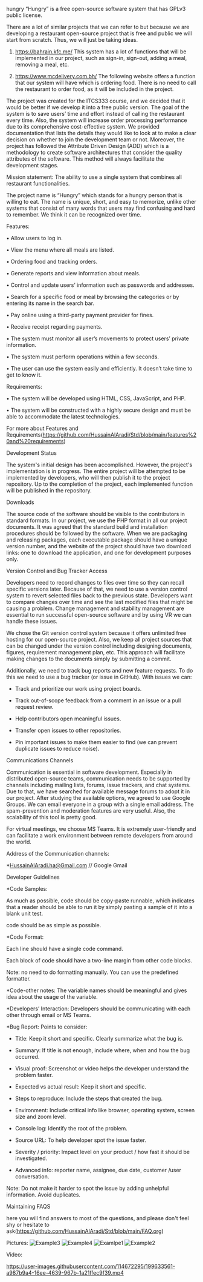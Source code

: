 hungry
“Hungry” is a free open-source software system that has GPLv3 public license.

There are a lot of similar projects that we can refer to but because we are developing a restaurant open-source project that is free and public we will start from scratch. Thus, we will just be taking ideas. 

1.	https://bahrain.kfc.me/
This system has a lot of functions that will be implemented in our project, such as sign-in, sign-out, adding a meal, removing a meal, etc.

2.	https://www.mcdelivery.com.bh/
The following website offers a function that our system will have which is ordering food. There is no need to call the restaurant to order food, as it will be included in the project.

The project was created for the ITCS333 course, and we decided that it would be better if we develop it into a free public version. The goal of the system is to save users’ time and effort instead of calling the restaurant every time. Also, the system will increase order processing performance due to its comprehensive cost-effective system. We provided documentation that lists the details they would like to look at to make a clear decision on whether to join the development team or not. Moreover, the project has followed the Attribute Driven Design (ADD) which is a methodology to create software architectures that consider the quality attributes of the software. This method will always facilitate the development stages.

Mission statement: The ability to use a single system that combines all restaurant functionalities. 


The project name is “Hungry” which stands for a hungry person that is willing to eat. The name is unique, short, and easy to memorize, unlike other systems that consist of many words that users may find confusing and hard to remember. We think it can be recognized over time.

Features:

•	Allow users to log in.

•	View the menu where all meals are listed.

•	Ordering food and tracking orders.

•	Generate reports and view information about meals.

•	Control and update users’ information such as passwords and addresses.

•	Search for a specific food or meal by browsing the categories or by entering its name in the search bar.

•	Pay online using a third-party payment provider for fines.

•	Receive receipt regarding payments.

•	The system must monitor all user’s movements to protect users’ private information.

•	The system must perform operations within a few seconds.

•	The user can use the system easily and efficiently. It doesn’t take time to get to know it.

Requirements:

•	The system will be developed using HTML, CSS, JavaScript, and PHP. 

•	The system will be constructed with a highly secure design and must be able to accommodate the latest technologies.

For more about Features and Requirements(https://github.com/HussainAlAradi/Std/blob/main/features%20and%20requirements)

Development Status 

The system's initial design has been accomplished. However, the project's implementation is in progress. The entire project will be attempted to be implemented by developers, who will then publish it to the project repository. Up to the completion of the project, each implemented function will be published in the repository.
 

Downloads 

The source code of the software should be visible to the contributors in standard formats. In our project, we use the PHP format in all our project documents. It was agreed that the standard build and installation procedures should be followed by the software. When we are packaging and releasing packages, each executable package should have a unique version number, and the website of the project should have two download links: one to download the application, and one for development purposes only.

Version Control and Bug Tracker Access 

Developers need to record changes to files over time so they can recall specific versions later. Because of that, we need to use a version control system to revert selected files back to the previous state. Developers want to compare changes over time and see the last modified files that might be causing a problem.  Change management and stability management are essential to run successful open-source software and by using VR we can handle these issues. 

We chose the Git version control system because it offers unlimited free hosting for our open-source project. Also, we keep all project sources that can be changed under the version control including designing documents, figures, requirement management plan, etc. This approach will facilitate making changes to the documents simply by submitting a commit. 

Additionally, we need to track bug reports and new feature requests. To do this we need to use a bug tracker (or issue in GitHub).   With issues we can: 

  * Track and prioritize our work using project boards. 

  * Track out-of-scope feedback from a comment in an issue or a pull request review. 

  * Help contributors open meaningful issues. 

  * Transfer open issues to other repositories. 

  * Pin important issues to make them easier to find (we can prevent duplicate issues to reduce noise). 



Communications Channels

Communication is essential in software development. Especially in distributed open-source teams, communication needs to be supported by channels including mailing lists, forums, issue trackers, and chat systems. Due to that, we have searched for available message forums to adopt it in our project. After studying the available options, we agreed to use Google Groups. We can email everyone in a group with a single email address. The spam-prevention and moderation features are very useful. Also, the scalability of this tool is pretty good. 

For virtual meetings, we choose MS Teams. It is extremely user-friendly and can facilitate a work environment between remote developers from around the world. 

Address of the Communication channels:

*HussainAlAradi.ha@Gmail.com // Google Gmail


Developer Guidelines

*Code Samples:

As much as possible, code should be copy-paste runnable, which indicates that a reader should be able to run it by simply pasting a sample of it into a blank unit test.

code should be as simple as possible.
 
*Code Format:

Each line should have a single code command.

Each block of code should have a two-line margin from other code blocks.

Note: no need to do formatting manually. You can use the predefined formatter.
 
*Code-other notes:
The variable names should be meaningful and gives idea about the usage of the variable.

 
*Developers’ Interaction:
Developers should be communicating with each other through email or MS Teams.
 
*Bug Report:
Points to consider:

- Title: Keep it short and specific. Clearly summarize what the bug is.

- Summary: If title is not enough, include where, when and how the bug occurred.

- Visual proof: Screenshot or video helps the developer understand the problem faster.

- Expected vs actual result: Keep it short and specific.

- Steps to reproduce: Include the steps that created the bug.

- Environment: Include critical info like browser, operating system, screen size and zoom level.

- Console log: Identify the root of the problem.

- Source URL: To help developer spot the issue faster.

- Severity / priority: Impact level on your product / how fast it should be investigated.

- Advanced info: reporter name, assignee, due date, customer /user conversation.

Note: Do not make it harder to spot the issue by adding unhelpful information. Avoid duplicates.



Maintaining FAQS

here you will find answers to most of the questions, and please don't feel shy or hesitate to ask(https://github.com/HussainAlAradi/Std/blob/main/FAQ.org)

Pictures:
![Example3](https://user-images.githubusercontent.com/114672295/199633542-86a68215-58b8-4865-a296-e0895d293b4e.png)
![Example4](https://user-images.githubusercontent.com/114672295/199633545-bb1eae00-4b22-49cc-85db-d24c0d26ce44.png)
![Examlpe1](https://user-images.githubusercontent.com/114672295/199633546-2670ff96-081d-4c36-ade9-7fddf225e706.png)
![Example2](https://user-images.githubusercontent.com/114672295/199633555-518ff500-8435-4932-9dbc-e60041af4e7a.png)

Video:

https://user-images.githubusercontent.com/114672295/199633561-a987b9a4-16ee-4639-967b-1a21ffec9f39.mp4


